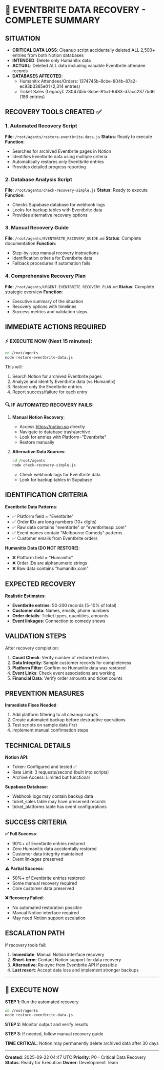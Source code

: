 # 🚨 EVENTBRITE DATA RECOVERY - COMPLETE SUMMARY

## SITUATION
- **CRITICAL DATA LOSS**: Cleanup script accidentally deleted ALL 2,500+ entries from both Notion databases
- **INTENDED**: Delete only Humanitix data
- **ACTUAL**: Deleted ALL data including valuable Eventbrite attendee records
- **DATABASES AFFECTED**:
  - Humanitix Attendees/Orders: 1374745b-8cbe-804b-87a2-ec93b3385e01 (2,314 entries)
  - Ticket Sales (Legacy): 2304745b-8cbe-81cd-9483-d7acc2377bd6 (186 entries)

## RECOVERY TOOLS CREATED ✅

### 1. Automated Recovery Script
**File**: `/root/agents/restore-eventbrite-data.js`
**Status**: Ready to execute
**Function**:
- Searches for archived Eventbrite pages in Notion
- Identifies Eventbrite data using multiple criteria
- Automatically restores only Eventbrite entries
- Provides detailed progress reporting

### 2. Database Analysis Script
**File**: `/root/agents/check-recovery-simple.js`
**Status**: Ready to execute
**Function**:
- Checks Supabase database for webhook logs
- Looks for backup tables with Eventbrite data
- Provides alternative recovery options

### 3. Manual Recovery Guide
**File**: `/root/agents/EVENTBRITE_RECOVERY_GUIDE.md`
**Status**: Complete documentation
**Function**:
- Step-by-step manual recovery instructions
- Identification criteria for Eventbrite data
- Fallback procedures if automation fails

### 4. Comprehensive Recovery Plan
**File**: `/root/agents/URGENT_EVENTBRITE_RECOVERY_PLAN.md`
**Status**: Complete strategic overview
**Function**:
- Executive summary of the situation
- Recovery options with timelines
- Success metrics and validation steps

## IMMEDIATE ACTIONS REQUIRED

### ⚡ EXECUTE NOW (Next 15 minutes):
```bash
cd /root/agents
node restore-eventbrite-data.js
```

This will:
1. Search Notion for archived Eventbrite pages
2. Analyze and identify Eventbrite data (vs Humanitix)
3. Restore only the Eventbrite entries
4. Report success/failure for each entry

### 🔍 IF AUTOMATED RECOVERY FAILS:
1. **Manual Notion Recovery**:
   - Access https://notion.so directly
   - Navigate to database trash/archive
   - Look for entries with Platform="Eventbrite"
   - Restore manually

2. **Alternative Data Sources**:
   ```bash
   cd /root/agents
   node check-recovery-simple.js
   ```
   - Check webhook logs for Eventbrite data
   - Look for backup tables in Supabase

## IDENTIFICATION CRITERIA

**Eventbrite Data Patterns**:
- ✅ Platform field = "Eventbrite"
- ✅ Order IDs are long numbers (10+ digits)
- ✅ Raw data contains "eventbrite" or "eventbriteapi.com"
- ✅ Event names contain "Melbourne Comedy" patterns
- ✅ Customer emails from Eventbrite orders

**Humanitix Data (DO NOT RESTORE)**:
- ❌ Platform field = "Humanitix"
- ❌ Order IDs are alphanumeric strings
- ❌ Raw data contains "humanitix.com"

## EXPECTED RECOVERY

**Realistic Estimates**:
- **Eventbrite entries**: 50-200 records (5-10% of total)
- **Customer data**: Names, emails, phone numbers
- **Order details**: Ticket types, quantities, amounts
- **Event linkages**: Connection to comedy shows

## VALIDATION STEPS

After recovery completion:
1. **Count Check**: Verify number of restored entries
2. **Data Integrity**: Sample customer records for completeness
3. **Platform Filter**: Confirm no Humanitix data was restored
4. **Event Links**: Check event associations are working
5. **Financial Data**: Verify order amounts and ticket counts

## PREVENTION MEASURES

**Immediate Fixes Needed**:
1. Add platform filtering to all cleanup scripts
2. Create automated backup before destructive operations
3. Test scripts on sample data first
4. Implement manual confirmation steps

## TECHNICAL DETAILS

**Notion API**:
- Token: Configured and tested ✅
- Rate Limit: 3 requests/second (built into scripts)
- Archive Access: Limited but functional

**Supabase Database**:
- Webhook logs may contain backup data
- ticket_sales table may have preserved records
- ticket_platforms table has event configurations

## SUCCESS CRITERIA

**✅ Full Success**:
- 90%+ of Eventbrite entries restored
- Zero Humanitix data accidentally restored
- Customer data integrity maintained
- Event linkages preserved

**⚠️ Partial Success**:
- 50%+ of Eventbrite entries restored
- Some manual recovery required
- Core customer data preserved

**❌ Recovery Failed**:
- No automated restoration possible
- Manual Notion interface required
- May need Notion support escalation

## ESCALATION PATH

If recovery tools fail:
1. **Immediate**: Manual Notion interface recovery
2. **Short-term**: Contact Notion support for data recovery
3. **Alternative**: Re-sync from Eventbrite API if possible
4. **Last resort**: Accept data loss and implement stronger backups

---

## 🎯 EXECUTE NOW

**STEP 1**: Run the automated recovery
```bash
cd /root/agents
node restore-eventbrite-data.js
```

**STEP 2**: Monitor output and verify results

**STEP 3**: If needed, follow manual recovery guide

**TIME CRITICAL**: Notion may permanently delete archived data after 30 days

---

**Created**: 2025-09-22 04:47 UTC
**Priority**: P0 - Critical Data Recovery
**Status**: Ready for Execution
**Owner**: Development Team